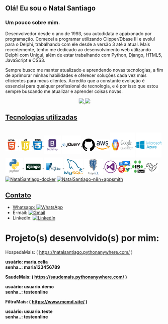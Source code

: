 ## Olá! Eu sou o Natal Santiago


### Um pouco sobre mim.

Desenvolvedor desde o ano de 1993, sou autodidata e apaixonado por programação. Comecei a programar utilizando Clipper/Dbase III e evoluí para o Delphi, trabalhando com ele desde a versão 3 até a atual. Mais recentemente, tenho me dedicado ao desenvolvimento web utilizando Delphi com Unigui, além de estar trabalhando com Python, Django, HTML5, JavaScript e CSS3.

Sempre busco me manter atualizado e aprendendo novas tecnologias, a fim de aprimorar minhas habilidades e oferecer soluções cada vez mais eficientes para meus clientes. Acredito que a constante evolução é essencial para qualquer profissional de tecnologia, e é por isso que estou sempre buscando me atualizar e aprender coisas novas.

<div align="center">
  <a href="https://github.com/NatalSantiago">
  <img height="180em" src="https://github-readme-stats.vercel.app/api?username=NatalSantiago&show_icons=true&theme=cobalt&include_all_commits=true&count_private=true"/>
  <img height="180em" src="https://github-readme-stats.vercel.app/api/top-langs/?username=davidluiz91&layout=compact&langs_count=7&theme=cobalt"/>
</div>

## Tecnologias utilizadas

<div style="display: inline_block"><br>

<img align="center" alt="NatalSantiago-HTML" height="40" width="40" src="https://github.com/NatalSantiago/ImagensProjetos/blob/master/HTML.png"/>  
<img align="center" alt="NatalSantiago-JS" height="40" width="40" src="https://github.com/NatalSantiago/ImagensProjetos/blob/master/JavaScript.png"/>  
<img align="center" alt="NatalSantiago-CSS" height="35" width="30" src="https://github.com/NatalSantiago/ImagensProjetos/blob/master/CSS.png"/>  
<img align="center" alt="NatalSantiago-BootStrap" height="60" width="55" src="https://github.com/NatalSantiago/ImagensProjetos/blob/master/Bootstrap.png"/>  
<img align="center" alt="NatalSantiago-JQuery" height="60" width="60" src="https://github.com/NatalSantiago/ImagensProjetos/blob/master/jQuery.png"/>  
<img align="center" alt="NatalSantiago-GitHub" height="40" width="40" src="https://github.com/NatalSantiago/ImagensProjetos/blob/master/GitHub.png"/>  
<img align="center" alt="NatalSantiago-AWS" height="40" width="40" src="https://github.com/NatalSantiago/ImagensProjetos/blob/master/AWS.png"/>  
<img align="center" alt="NatalSantiago-GoogleCloud" height="80" width="80" src="https://github.com/NatalSantiago/ImagensProjetos/blob/master/GoogleCloud.png"/>  
<img align="center" alt="NatalSantiago-MAzure" height="80" width="80" src="https://github.com/NatalSantiago/ImagensProjetos/blob/master/MicrosoftAzure.png"/>  
<img align="center" alt="NatalSantiago-Python" height="55" width="55" src="https://github.com/NatalSantiago/ImagensProjetos/blob/master/Python.png"/>  
<img align="center" alt="NatalSantiago-Django" height="60" width="60" src="https://github.com/NatalSantiago/ImagensProjetos/blob/master/Django.png"/>  
<img align="center" alt="NatalSantiago-SQLite" height="60" width="60" src="https://github.com/NatalSantiago/ImagensProjetos/blob/master/sQlite.png"/>  
<img align="center" alt="NatalSantiago-MySQL" height="50" width="60" src="https://github.com/NatalSantiago/ImagensProjetos/blob/master/MySQL.png"/>  
<img align="center" alt="NatalSantiago-PostgreSQL" height="50" width="60" src="https://github.com/NatalSantiago/ImagensProjetos/blob/master/PostgreSQL.png"/>  
<img align="center" alt="NatalSantiago-VisucalStudoCode" height="40" width="40" src="https://github.com/NatalSantiago/ImagensProjetos/blob/master/VisualStudioCode.png"/>  
<img align="center" alt="NatalSantiago-DelphiRadStudio" height="40" width="40" src="https://github.com/NatalSantiago/ImagensProjetos/blob/master/DelphiRADStudio.png"/> 
<img align="center" alt="NatalSantiago-IBExpert" height="40" width="40" src="https://github.com/NatalSantiago/ImagensProjetos/blob/master/IBExpert.png"/>  
<img align="center" alt="NatalSantiago-pythonanywhere" height="40" width="40" src="https://github.com/NatalSantiago/ImagensProjetos/blob/master/pythonanywhere.png"/>    
<img align="center" alt="NatalSantiago-docker" height="40" width="40" src="https://i.postimg.cc/zBWgwBGZ/homepage-docker-logo.png"/>    
<img align="center" alt="NatalSantiago-n8n+appsmith" height="40" width="40" src="https://i.postimg.cc/k49Ttk7c/1-Vwzc-Q6-PI-3pe-Zd-RVfs4j9w.png"/>    


</div>
  
<div> 

## Contato

- Whatsapp: [![WhatsApp](https://img.shields.io/badge/WhatsApp-Chat-green)](https://api.whatsapp.com/send?phone=5563992259154)
- E-mail: [![Gmail](https://img.shields.io/badge/Gmail-Email-red)](mailto:natal.santiago.filha@gmail.com)
- LinkedIn: [![LinkedIn](https://img.shields.io/badge/LinkedIn-Profile-blue)](https://www.linkedin.com/in/natal-santiago-986680257/)
   
</div>

<div> 

# Projeto(s) desenvolvido(s) por mim:

HospedaMais: ( https://natalsantiago.pythonanywhere.com/ )
<p><b>
usuário: maria.celia
<br>
senha..: maria123456789
</p>

SaudeMais: ( https://saudemais.pythonanywhere.com/ )
<p><b>
usuário: usuario.demo
<br>
senha..: testeonline
</p>

FiltraMais: ( https://www.mcmd.site/ )
<p><b>
usuário: usuario.teste
<br>
senha..: testeonline
</p>

</div>
